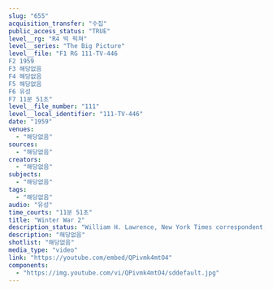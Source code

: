 ```yaml
---
slug: "655"
acquisition_transfer: "수집"
public_access_status: "TRUE"
level__rg: "R4 빅 픽쳐"
level__series: "The Big Picture"
level__file: "F1 RG 111-TV-446
F2 1959
F3 해당없음
F4 해당없음
F5 해당없음
F6 유성
F7 11분 51초"
level__file_number: "111"
level__local_identifier: "111-TV-446"
date: "1959"
venues: 
  - "해당없음"
sources: 
  - "해당없음"
creators: 
  - "해당없음"
subjects: 
  - "해당없음"
tags: 
  - "해당없음"
audio: "유성"
time_courts: "11분 51초"
title: "Winter War 2"
description_status: "William H. Lawrence, New York Times correspondent, narrates this second Big Picture episode covering Korea War History. Companion film to TV-445."
description: "해당없음"
shotlist: "해당없음"
media_type: "video"
link: "https://youtube.com/embed/QPivmk4mtO4"
components: 
  - "https://img.youtube.com/vi/QPivmk4mtO4/sddefault.jpg"
---
```

